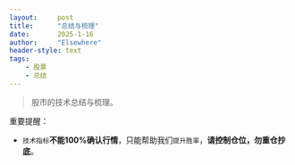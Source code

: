 ```yaml
---
layout: 	post
title: 		"总结与梳理"
date:       2025-1-16
author: 	"Elsewhere"
header-style: text
tags:
    - 股票 
    - 总结
---
```


> 股市的技术总结与梳理。



重要提醒：

- `技术指标`**不能100%确认行情**，只能帮助我们`提升胜率`，**请控制仓位，勿重仓抄底**。

